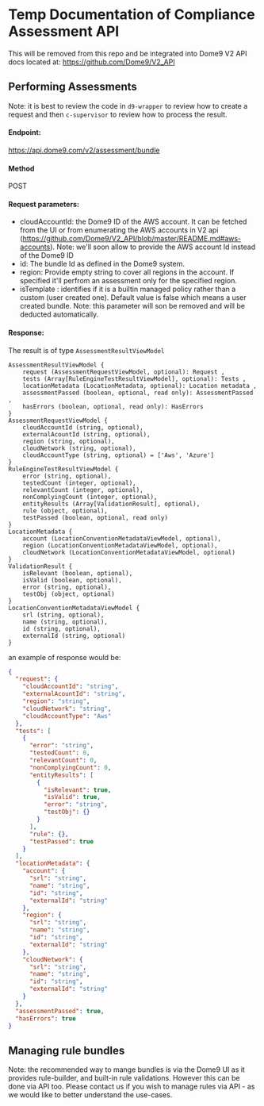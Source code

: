 # Temp Documentation of Compliance Assessment API
This will be removed from this repo and be integrated into Dome9 V2 API docs located at: https://github.com/Dome9/V2_API

## Performing Assessments
Note: it is best to review the code in `d9-wrapper` to review how to create a request and then `c-supervisor` to review how to process the result. 
#### Endpoint:
https://api.dome9.com/v2/assessment/bundle

#### Method
POST

#### Request parameters:
* cloudAccountId: the Dome9 ID of the AWS account. It can be fetched from the UI or from enumerating the AWS accounts in V2 api (https://github.com/Dome9/V2_API/blob/master/README.md#aws-accounts). Note: we'll soon allow to provide the AWS account Id instead of the Dome9 ID
* id: The bundle Id as defined in the Dome9 system.
* region: Provide empty string to cover all regions in the account. If specified it'll perfrom an assessment only for the specified region.
* isTemplate : identifies if it is a builtin managed policy rather than a custom (user created one). Default value is false which means a user created bundle. Note: this parameter will son be removed and will be deducted automatically.

#### Response:
The result is of type `AssessmentResultViewModel`
```
AssessmentResultViewModel {
    request (AssessmentRequestViewModel, optional): Request ,
    tests (Array[RuleEngineTestResultViewModel], optional): Tests ,
    locationMetadata (LocationMetadata, optional): Location metadata ,
    assessmentPassed (boolean, optional, read only): AssessmentPassed ,
    hasErrors (boolean, optional, read only): HasErrors
}
AssessmentRequestViewModel {
    cloudAccountId (string, optional),
    externalAcountId (string, optional),
    region (string, optional),
    cloudNetwork (string, optional),
    cloudAccountType (string, optional) = ['Aws', 'Azure']
}
RuleEngineTestResultViewModel {
    error (string, optional),
    testedCount (integer, optional),
    relevantCount (integer, optional),
    nonComplyingCount (integer, optional),
    entityResults (Array[ValidationResult], optional),
    rule (object, optional),
    testPassed (boolean, optional, read only)
}
LocationMetadata {
    account (LocationConventionMetadataViewModel, optional),
    region (LocationConventionMetadataViewModel, optional),
    cloudNetwork (LocationConventionMetadataViewModel, optional)
}
ValidationResult {
    isRelevant (boolean, optional),
    isValid (boolean, optional),
    error (string, optional),
    testObj (object, optional)
}
LocationConventionMetadataViewModel {
    srl (string, optional),
    name (string, optional),
    id (string, optional),
    externalId (string, optional)
}
```

an example of response would be:
```json
{
  "request": {
    "cloudAccountId": "string",
    "externalAcountId": "string",
    "region": "string",
    "cloudNetwork": "string",
    "cloudAccountType": "Aws"
  },
  "tests": [
    {
      "error": "string",
      "testedCount": 0,
      "relevantCount": 0,
      "nonComplyingCount": 0,
      "entityResults": [
        {
          "isRelevant": true,
          "isValid": true,
          "error": "string",
          "testObj": {}
        }
      ],
      "rule": {},
      "testPassed": true
    }
  ],
  "locationMetadata": {
    "account": {
      "srl": "string",
      "name": "string",
      "id": "string",
      "externalId": "string"
    },
    "region": {
      "srl": "string",
      "name": "string",
      "id": "string",
      "externalId": "string"
    },
    "cloudNetwork": {
      "srl": "string",
      "name": "string",
      "id": "string",
      "externalId": "string"
    }
  },
  "assessmentPassed": true,
  "hasErrors": true
}
```


## Managing rule bundles
Note: the recommended way to mange bundles is via the Dome9 UI as it provides rule-builder, and built-in rule validations. However this can be done via API too.
Please contact us if you wish to manage rules via API - as we would like to better understand the use-cases.


